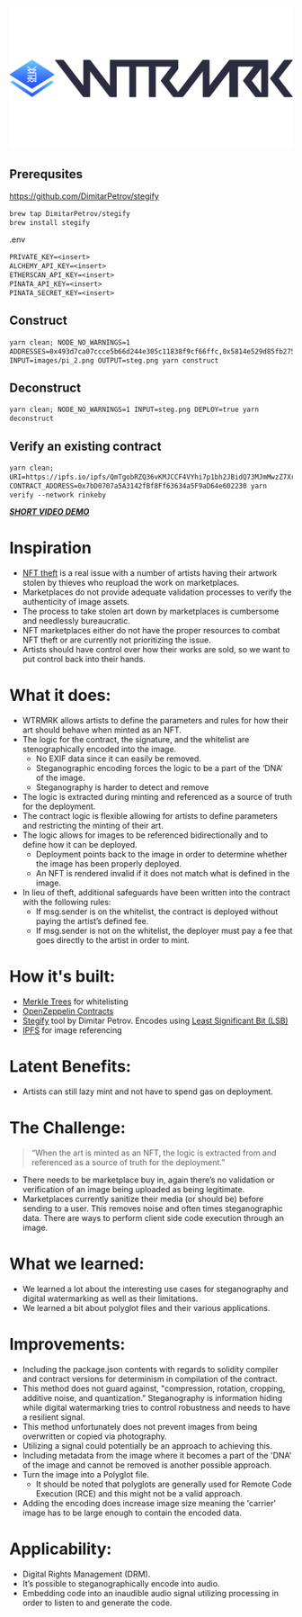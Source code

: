 <img src="https://raw.githubusercontent.com/ejwessel/wtrmrk/main/WTRMRK.png">

## Prerequsites
https://github.com/DimitarPetrov/stegify
```
brew tap DimitarPetrov/stegify
brew install stegify
```

.env
```
PRIVATE_KEY=<insert>
ALCHEMY_API_KEY=<insert>
ETHERSCAN_API_KEY=<insert>
PINATA_API_KEY=<insert>
PINATA_SECRET_KEY=<insert>
```
## Construct
```
yarn clean; NODE_NO_WARNINGS=1 ADDRESSES=0x493d7ca07ccce5b66d244e305c11838f9cf66ffc,0x5814e529d85fb2751d5df9a808ab12e06d1114a0,0xf39Fd6e51aad88F6F4ce6aB8827279cffFb92266 INPUT=images/pi_2.png OUTPUT=steg.png yarn construct
```
## Deconstruct
```
yarn clean; NODE_NO_WARNINGS=1 INPUT=steg.png DEPLOY=true yarn deconstruct
```
 ## Verify an existing contract
```
yarn clean; URI=https://ipfs.io/ipfs/QmTgobRZQ36vKMJCCF4VYhi7p1bh2JBidQ73MJmMwzZ7Xr CONTRACT_ADDRESS=0x7bD0707a5A3142fBf8Ff63634a5F9aD64e602230 yarn verify --network rinkeby
```

***[SHORT VIDEO DEMO](https://www.youtube.com/watch?v=ucK3RYQMlPE)***
# Inspiration
* [NFT theft](https://twitter.com/NFTtheft) is a real issue with a number of artists having their artwork stolen by thieves who reupload the work on marketplaces. 
* Marketplaces do not provide adequate validation processes to verify the authenticity of image assets. 
* The process to take stolen art down by marketplaces is cumbersome and needlessly bureaucratic.
* NFT marketplaces either do not have the proper resources to combat NFT theft or are currently not prioritizing the issue. 
* Artists should have control over how their works are sold, so we want to put control back into their hands. 
# What it does:
* WTRMRK allows artists to define the parameters and rules for how their art should behave when minted as an NFT.
* The logic for the contract, the signature, and the whitelist are stenographically encoded into the image.
  * No EXIF data since it can easily be removed.
  * Steganographic encoding forces the logic to be a part of the ‘DNA’ of the image.
  * Steganography is harder to detect and remove
* The logic is extracted during minting and referenced as a source of truth for the deployment. 
* The contract logic is flexible allowing for artists to define parameters and restricting the minting of their art. 
* The logic allows for images to be referenced bidirectionally and to define how it can be deployed. 
  * Deployment points back to the image in order to determine whether the image has been properly deployed. 
  * An NFT is rendered invalid if it does not match what is defined in the image. 
* In lieu of theft, additional safeguards have been written into the contract with the following rules:
  * If msg.sender is on the whitelist, the contract is deployed without paying the artist’s defined fee.
  * If msg.sender is not on the whitelist, the deployer must pay a fee that goes directly to the artist in order to mint.

# How it's built:
* [Merkle Trees](https://en.wikipedia.org/wiki/Merkle_tree) for whitelisting
* [OpenZeppelin Contracts](https://openzeppelin.com/contracts/)
* [Stegify](https://github.com/DimitarPetrov/stegify) tool by Dimitar Petrov. Encodes using [Least Significant Bit (LSB)](https://en.wikipedia.org/wiki/Bit_numbering#Least_significant_bit_in_digital_steganography)
* [IPFS](https://ipfs.io/) for image referencing
# Latent Benefits:
* Artists can still lazy mint and not have to spend gas on deployment. 
# The Challenge:
> “When the art is minted as an NFT, the logic is extracted from and referenced as a source of truth for the deployment.”
* There needs to be marketplace buy in, again there’s no validation or verification of an image being uploaded as being legitimate.
* Marketplaces currently sanitize their media (or should be) before sending to a user. This removes noise and often times steganographic data. There are ways to perform client side code execution through an image.
# What we learned:
* We learned a lot about the interesting use cases for steganography and digital watermarking as well as their limitations.
* We learned a bit about polyglot files and their various applications. 
# Improvements:
* Including the package.json contents with regards to solidity compiler and contract versions for determinism in compilation of the contract.
* This method does not guard against, "compression, rotation, cropping, additive noise, and quantization." Steganography is information hiding while digital watermarking tries to control robustness and needs to have a resilient signal.
* This method unfortunately does not prevent images from being overwritten or copied via photography. 
* Utilizing a signal could potentially be an approach to achieving this.
* Including metadata from the image where it becomes a part of the 'DNA' of the image and cannot be removed is another possible approach.
* Turn the image into a Polyglot file. 
  * It should be noted that polyglots are generally used for Remote Code Execution (RCE) and this might not be a valid approach.
* Adding the encoding does increase image size meaning the 'carrier' image has to be large enough to contain the encoded data.


# Applicability:
* Digital Rights Management (DRM).
* It’s possible to steganographically encode into audio.
* Embedding code into an inaudible audio signal utilizing processing in order to listen to and generate the code.
